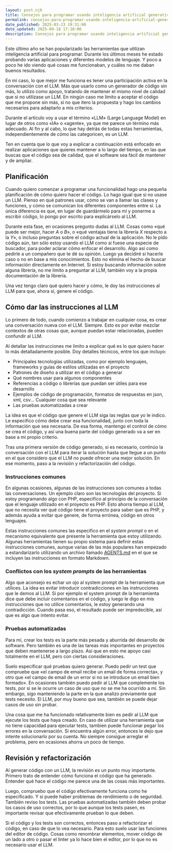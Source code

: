```yaml
---
layout: post.njk
title: Consejos para programar usando inteligencia artificial generativa
permalink: consejos-para-programar-usando-inteligencia-artificial-generativa/
date_published: 2025-03-23 19:31:00
date_updated: 2025-09-18 17:10:00
description: Consejos para programar usando inteligencia artificial generativa.
---
```


Este último año se han popularizado las herramientas que utilizan inteligencia artificial para programar. Durante los últimos meses he estado probando varias aplicaciones y diferentes modelos de lenguaje. Y poco a poco he ido viendo qué cosas me funcionaban, y cuáles no me daban buenos resultados.

En mi caso, lo que mejor me funciona es tener una participación activa en la conversación con el LLM. Más que usarlo como un generador de código sin más, lo utilizo como apoyo, tratando de mantener el mismo nivel de calidad que si no utilizase un LLM. En ningún caso me limito a aceptar el código que me propone sin más, si no que itero la propuesta y hago los cambios necesarios para adaptarlo a mis criterios.

Durante el artículo voy a usar el término «LLM» (Large Language Model) en lugar de otros como «IA» o «agente», ya que me parece un término más adecuado. Al fin y al cabo, lo que hay detrás de todas estas herramientas, independientemente de cómo las categoricen, es un LLM.

Ten en cuenta que lo que voy a explicar a continuación está enfocado en realizar aplicaciones que quieres mantener a lo largo del tiempo, en las que buscas que el código sea de calidad, que el software sea fácil de mantener y de ampliar.

## Planificación
Cuando quiero comenzar a programar una funcionalidad hago una pequeña planificación de cómo quiero hacer el código. Lo hago igual que si no usase un LLM. Pienso en qué patrones usar, cómo se van a llamar las clases y funciones, y cómo se comunican los diferentes componentes entre sí. La única diferencia es que, en lugar de guardármelo para mí y ponerme a escribir código, lo pongo por escrito para explicárselo al LLM.

Durante esta fase, en ocasiones pregunto dudas al LLM. Cosas como «qué puede ser mejor, hacer *A* o *B*», o «qué ventajas tiene la librería *X* respecto a la *Y*», o incluso preguntas sobre el código actual de la aplicación. No le pido código aún, tan sólo estoy usando el LLM como si fuese una especie de buscador, para poder aclarar cómo enfocar el desarrollo. Algo así como pedirle a un compañero que te dé su opinión. Luego ya decidiré si hacerle caso o no en base a mis conocimientos. Esto no elimina el hecho de buscar información directamente en Internet. Si estoy buscando información sobre alguna librería, no me limito a preguntar al LLM, también voy a la propia documentación de la librería.

Una vez tengo claro qué quiero hacer y cómo, le doy las instrucciones al LLM para que, ahora sí, genere el código.

## Cómo dar las instrucciones al LLM
Lo primero de todo, cuando comienzo a trabajar en cualquier cosa, es crear una conversación nueva con el LLM. Siempre. Esto es por evitar mezclar contextos de otras cosas que, aunque puedan estar relacionadas, pueden confundir al LLM.

Al detallar las instrucciones me limito a explicar qué es lo que quiero hacer lo más detalladamente posible. Doy detalles técnicos, entre los que incluyo:
- Principales tecnologías utilizadas, como por ejemplo lenguajes, frameworks y guías de estilos utilizadas en el proyecto
- Patrones de diseño a utilizar en el código a generar
- Qué nombres usar para algunos componentes
- Referencias a código o librerías que puedan ser útiles para ese desarrollo
- Ejemplos de código de programación, formatos de respuestas en json, xml, csv... Cualquier cosa que sea relevante
- Las pruebas automatizadas a crear

La idea es que el código que genere el LLM siga las reglas que yo le indico. Le especifico cómo debe crear esa funcionalidad, junto con toda la información que sea necesaria. De esa forma, mantengo el control de cómo se crea el código, y así una buena parte del código generado va a ser en base a mi propio criterio.

Tras una primera versión de código generado, si es necesario, continúo la conversación con el LLM para iterar la solución hasta que llegue a un punto en el que considero que el LLM no puede ofrecer una mejor solución. En ese momento, paso a la revisión y refactorización del código.

### Instrucciones comunes
En algunas ocasiones, algunas de las instrucciones son comunes a todas las conversaciones. Un ejemplo claro son las tecnologías del proyecto. Si estoy programando algo con PHP, especifico al principio de la conversación que el lenguaje utilizado en el proyecto es PHP. Esto ahorra tiempo al LLM, que no necesita ver qué código tiene el proyecto para saber que es PHP, y además ayuda a evitar que genere, de forma errónea, código en otros lenguajes.

Estas instrucciones comunes las especifico en el _system prompt_ o en el mecanismo equivalente que presente la herramienta que estoy utilizando. Algunas herramientas tienen su propio sistema para definir estas instrucciones comunes, aunque varias de las más populares han empezado a estandarizarlo utilizando un archivo llamado [AGENTS.md](https://agents.md/) en el que se incluyen las instrucciones en formato Markdown.

### Conflictos con los _system prompts_ de las herramientas
Algo que aconsejo es echar un ojo al system prompt de la herramienta que utilices. La idea es evitar introducir contradicciones en las instrucciones que le demos al LLM. Si por ejemplo el system prompt de la herramienta dice que debe incluir comentarios en el código, y luego le digo en mis instrucciones que no utilice comentarios, le estoy generando una contradicción. Cuando pasa eso, el resultado puede ser impredecible, así que es algo que intento evitar.

### Pruebas automatizadas
Para mí, crear los tests es la parte más pesada y aburrida del desarrollo de software. Pero también es una de las tareas más importantes en proyectos que deben mantenerse a largo plazo. Así que en esto me apoyo casi totalmente en el LLM, pero con ciertas consideraciones.

Suelo especificar qué pruebas quiero generar. Puedo pedir un test que compruebe que «el campo de email recibe un email de forma correcta», y otro que «el campo de email de un error si no se introduce un email bien formado». En ocasiones también puedo pedir al LLM que complemente los tests, por si se le ocurre un caso de uso que no se me ha ocurrido a mí. Sin embargo, sigo manteniendo la parte en la que analizo previamente qué tests necesito. El LLM, por muy bueno que sea, también se puede dejar casos de uso sin probar.

Una cosa que me ha funcionado relativamente bien es pedir al LLM que ejecute los tests que haya creado. En caso de utilizar una herramienta que no tiene capacidad para ejecutar tests, tambien puede funcionar pegar los errores en la conversación. Si encuentra algún error, entonces le dejo que intente solucionarlo por su cuenta. No siempre consigue arreglar el problema, pero en ocasiones ahorra un poco de tiempo.

## Revisión y refactorización
Al generar código con un LLM, la revisión es un punto muy importante. Primero trato de entender cómo funciona el código que ha generado. Entender qué hace el código me parece una de las cosas más importantes.

Luego, compruebo que el código efectivamente funciona como he especificado. Y si puede haber problemas de rendimiento o de seguridad. También reviso los tests. Las pruebas automatizadas también deben probar los casos de uso correctos, por lo que aunque los tests pasen, es importante revisar que efectivamente prueban lo que deben.

Si el código y los tests son correctos, entonces paso a refactorizar el código, en caso de que lo vea necesario. Para esto suelo usar las funciones del editor de código. Cosas como renombrar elementos, mover código de un lado a otro o pasar el linter ya lo hace bien el editor, por lo que no es necesario usar el LLM.
